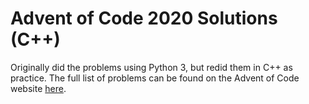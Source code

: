 # Advent of Code 2020 Solutions (C++)

Originally did the problems using Python 3, but redid them in C++ as practice. The full list of problems can be found on the Advent of Code website [here](https://adventofcode.com/2020).
